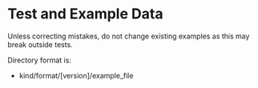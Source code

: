 # Test and Example Data

Unless correcting mistakes, do not change existing examples as this may break outside tests.

Directory format is:
 - kind/format/[version]/example_file